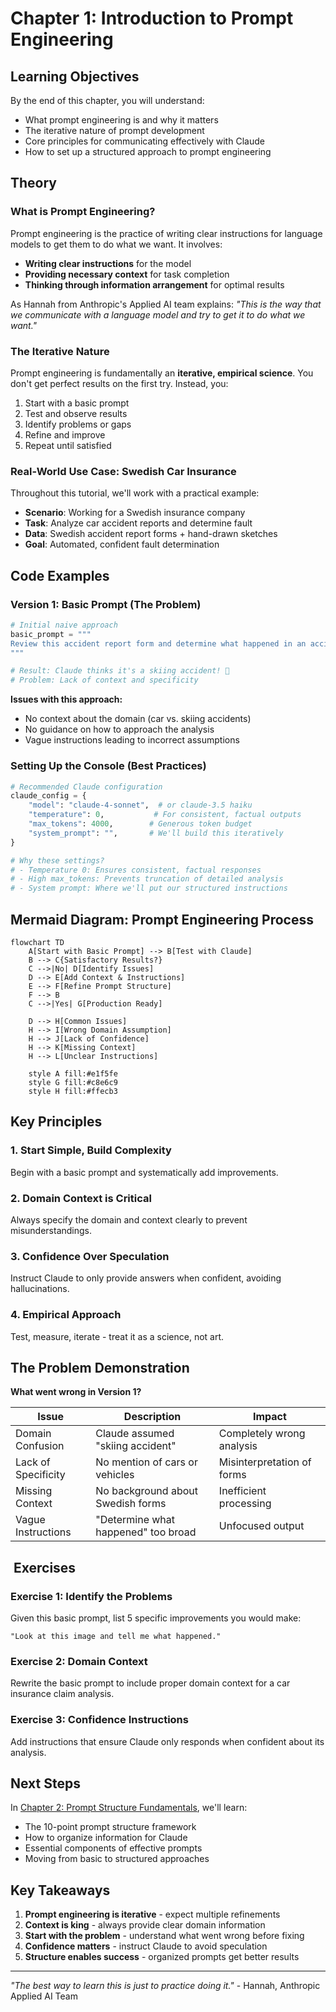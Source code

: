 # Chapter 1: Introduction to Prompt Engineering

## Learning Objectives
By the end of this chapter, you will understand:
- What prompt engineering is and why it matters
- The iterative nature of prompt development
- Core principles for communicating effectively with Claude
- How to set up a structured approach to prompt engineering

## Theory

### What is Prompt Engineering?

Prompt engineering is the practice of writing clear instructions for language models to get them to do what we want. It involves:

- **Writing clear instructions** for the model
- **Providing necessary context** for task completion
- **Thinking through information arrangement** for optimal results

As Hannah from Anthropic's Applied AI team explains: *"This is the way that we communicate with a language model and try to get it to do what we want."*

### The Iterative Nature

Prompt engineering is fundamentally an **iterative, empirical science**. You don't get perfect results on the first try. Instead, you:

1. Start with a basic prompt
2. Test and observe results
3. Identify problems or gaps
4. Refine and improve
5. Repeat until satisfied

### Real-World Use Case: Swedish Car Insurance

Throughout this tutorial, we'll work with a practical example:
- **Scenario**: Working for a Swedish insurance company
- **Task**: Analyze car accident reports and determine fault
- **Data**: Swedish accident report forms + hand-drawn sketches
- **Goal**: Automated, confident fault determination

## Code Examples

### Version 1: Basic Prompt (The Problem)

```python
# Initial naive approach
basic_prompt = """
Review this accident report form and determine what happened in an accident and who's at fault.
"""

# Result: Claude thinks it's a skiing accident! 🎿
# Problem: Lack of context and specificity
```

**Issues with this approach:**
- No context about the domain (car vs. skiing accidents)
- No guidance on how to approach the analysis
- Vague instructions leading to incorrect assumptions

### Setting Up the Console (Best Practices)

```python
# Recommended Claude configuration
claude_config = {
    "model": "claude-4-sonnet",  # or claude-3.5 haiku
    "temperature": 0,           # For consistent, factual outputs
    "max_tokens": 4000,        # Generous token budget
    "system_prompt": "",       # We'll build this iteratively
}

# Why these settings?
# - Temperature 0: Ensures consistent, factual responses
# - High max_tokens: Prevents truncation of detailed analysis
# - System prompt: Where we'll put our structured instructions
```

## Mermaid Diagram: Prompt Engineering Process

```mermaid
flowchart TD
    A[Start with Basic Prompt] --> B[Test with Claude]
    B --> C{Satisfactory Results?}
    C -->|No| D[Identify Issues]
    D --> E[Add Context & Instructions]
    E --> F[Refine Prompt Structure]
    F --> B
    C -->|Yes| G[Production Ready]
    
    D --> H[Common Issues]
    H --> I[Wrong Domain Assumption]
    H --> J[Lack of Confidence]
    H --> K[Missing Context]
    H --> L[Unclear Instructions]
    
    style A fill:#e1f5fe
    style G fill:#c8e6c9
    style H fill:#ffecb3
```

## Key Principles

### 1. **Start Simple, Build Complexity**
Begin with a basic prompt and systematically add improvements.

### 2. **Domain Context is Critical**
Always specify the domain and context clearly to prevent misunderstandings.

### 3. **Confidence Over Speculation**
Instruct Claude to only provide answers when confident, avoiding hallucinations.

### 4. **Empirical Approach**
Test, measure, iterate - treat it as a science, not art.

## The Problem Demonstration

**What went wrong in Version 1?**

| Issue | Description | Impact |
|-------|-------------|---------|
| Domain Confusion | Claude assumed "skiing accident" | Completely wrong analysis |
| Lack of Specificity | No mention of cars or vehicles | Misinterpretation of forms |
| Missing Context | No background about Swedish forms | Inefficient processing |
| Vague Instructions | "Determine what happened" too broad | Unfocused output |

## ️ Exercises

### Exercise 1: Identify the Problems
Given this basic prompt, list 5 specific improvements you would make:
```
"Look at this image and tell me what happened."
```

### Exercise 2: Domain Context
Rewrite the basic prompt to include proper domain context for a car insurance claim analysis.

### Exercise 3: Confidence Instructions
Add instructions that ensure Claude only responds when confident about its analysis.

## Next Steps

In [Chapter 2: Prompt Structure Fundamentals](../02-prompt-structure/), we'll learn:
- The 10-point prompt structure framework
- How to organize information for Claude
- Essential components of effective prompts
- Moving from basic to structured approaches

## Key Takeaways

1. **Prompt engineering is iterative** - expect multiple refinements
2. **Context is king** - always provide clear domain information  
3. **Start with the problem** - understand what went wrong before fixing
4. **Confidence matters** - instruct Claude to avoid speculation
5. **Structure enables success** - organized prompts get better results

---

*"The best way to learn this is just to practice doing it."* - Hannah, Anthropic Applied AI Team
